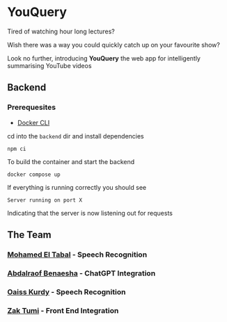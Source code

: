 # YouQuery
Tired of watching hour long lectures?

Wish there was a way you could quickly catch up on your favourite show?

Look no further, introducing <b>YouQuery</b> the web app for intelligently summarising YouTube videos
<br>

## Backend

### Prerequesites
- [Docker CLI](https://docs.docker.com/engine/install/)

cd into the `backend` dir and install dependencies

```
npm ci
```
To build the container and start the backend
```
docker compose up
```

If everything is running correctly you should see 
```
Server running on port X
```
Indicating that the server is now listening out for requests


## The Team

### [Mohamed El Tabal](github.com/tabal97) - Speech Recognition
### [Abdalraof Benaesha](github.com/Abenaesha) - ChatGPT Integration
### [Oaiss Kurdy](github.com/oaissnk) - Speech Recognition
### [Zak Tumi](github.com/zakt1) - Front End Integration
